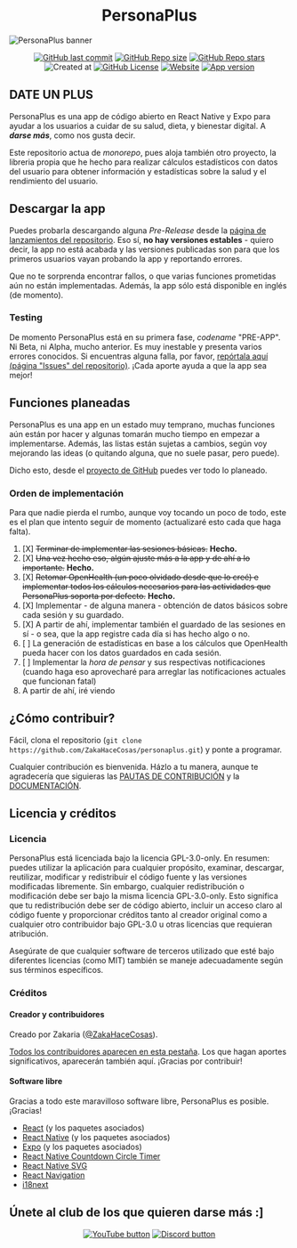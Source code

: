 <!--markdownlint-disable-next-line-->
<h1 align="center">PersonaPlus</h1>

![PersonaPlus banner](https://raw.githubusercontent.com/ZakaHaceCosas/personaplus/main/assets/PP_BANNER.png)

<!--markdownlint-disable-next-line-->
<div align="center">

<!--Se destacará el vídeo que a mi me parezca :v-->
<!--[![YouTube Video Views](https://img.shields.io/youtube/views/cPSmVmsvkeY?style=for-the-badge&logo=youtube)](https://www.youtube.com/watch?v=H2_0d-hLiMw)-->
[![GitHub last commit](https://img.shields.io/github/last-commit/ZakaHaceCosas/personaplus?style=for-the-badge&logo=github&color=black)](https://github.com/ZakaHaceCosas/personaplus/commits/)
[![GitHub Repo size](https://img.shields.io/github/repo-size/ZakaHaceCosas/personaplus?style=for-the-badge&logo=visualstudiocode)](https://github.com/ZakaHaceCosas/personaplus/tree/main/app)
[![GitHub Repo stars](https://img.shields.io/github/stars/ZakaHaceCosas/personaplus?style=for-the-badge&logo=github&color=orange)](https://github.com/ZakaHaceCosas/personaplus/stargazers)
![Created at](https://img.shields.io/github/created-at/ZakaHaceCosas/personaplus?style=for-the-badge&color=white&logo=github)
[![GitHub License](https://img.shields.io/github/license/zakahacecosas/personaplus?style=for-the-badge&color=%23d52e35)](https://github.com/ZakaHaceCosas/personaplus/blob/main/LICENSE.md)
[![Website](https://img.shields.io/website?url=https%3A%2F%2Fpersonaplus.vercel.app&up_message=WORKING%20%3A%5D&up_color=%2332FF80&down_message=NOT%20WORKING%20%3A%5B&down_color=%23FF3232&style=for-the-badge)](https://personaplus.vercel.app)
[![App version](https://img.shields.io/github/package-json/v/zakahacecosas/personaplus?style=for-the-badge&labelColor=%23000&color=%23fff)](https://github.com/ZakaHaceCosas/personaplus/blob/main/package.json#L3)

</div>

## DATE UN PLUS

PersonaPlus es una app de código abierto en React Native y Expo para ayudar a los usuarios a cuidar de su salud, dieta, y bienestar digital. A ***darse más***, como nos gusta decir.

Este repositorio actua de *monorepo*, pues aloja también otro proyecto, la libreria propia que he hecho para realizar cálculos estadísticos con datos del usuario para obtener información y estadísticas sobre la salud y el rendimiento del usuario.

## Descargar la app

Puedes probarla descargando alguna *Pre-Release* desde la [página de lanzamientos del repositorio](https://github.com/ZakaHaceCosas/personaplus/releases). Eso sí, **no hay versiones estables** - quiero decir, la app no está acabada y las versiones publicadas son para que los primeros usuarios vayan probando la app y reportando errores.

Que no te sorprenda encontrar fallos, o que varias funciones prometidas aún no están implementadas. Además, la app sólo está disponible en inglés (de momento).

### Testing

De momento PersonaPlus está en su primera fase, *codename* "PRE-APP". Ni Beta, ni Alpha, mucho anterior. Es muy inestable y presenta varios errores conocidos. Si encuentras alguna falla, por favor, [repórtala aquí (página "Issues" del repositorio)](https://github.com/ZakaHaceCosas/personaplus/issues). ¡Cada aporte ayuda a que la app sea mejor!

## Funciones planeadas

PersonaPlus es una app en un estado muy temprano, muchas funciones aún están por hacer y algunas tomarán mucho tiempo en empezar a implementarse. Además, las listas están sujetas a cambios, según voy mejorando las ideas (o quitando alguna, que no suele pasar, pero puede).

Dicho esto, desde el [proyecto de GitHub](https://github.com/users/ZakaHaceCosas/projects/1/views/1) puedes ver todo lo planeado.

### Orden de implementación

Para que nadie pierda el rumbo, aunque voy tocando un poco de todo, este es el plan que intento seguir de momento (actualizaré esto cada que haga falta).

1. [X] ~~Terminar de implementar las sesiones básicas.~~ **Hecho.**
2. [X] ~~Una vez hecho eso, algún ajuste más a la app y de ahí a lo importante.~~ **Hecho.**
3. [X] ~~Retomar OpenHealth (un poco olvidado desde que lo creé) e implementar todos los cálculos necesarios para las actividades que PersonaPlus soporta por defecto.~~ **Hecho.**
4. [X] Implementar - de alguna manera - obtención de datos básicos sobre cada sesión y su guardado.
5. [X] A partir de ahí, implementar también el guardado de las sesiones en sí - o sea, que la app registre cada día si has hecho algo o no.
6. [ ] La generación de estadísticas en base a los cálculos que OpenHealth pueda hacer con los datos guardados en cada sesión.
7. [ ] Implementar la *hora de pensar* y sus respectivas notificaciones (cuando haga eso aprovecharé para arreglar las notificaciones actuales que funcionan fatal)
8. A partir de ahí, iré viendo

## ¿Cómo contribuir?

Fácil, clona el repositorio (`git clone https://github.com/ZakaHaceCosas/personaplus.git`) y ponte a programar.

Cualquier contribución es bienvenida. Házlo a tu manera, aunque te agradecería que siguieras las [PAUTAS DE CONTRIBUCIÓN](https://github.com/ZakaHaceCosas/personaplus/blob/main/CONTRIBUTING.md) y la [DOCUMENTACIÓN](https://github.com/ZakaHaceCosas/personaplus/blob/main/DOCS.md#3-programando-personaplus).

## Licencia y créditos

### Licencia

PersonaPlus está licenciada bajo la licencia GPL-3.0-only. En resumen: puedes utilizar la aplicación para cualquier propósito, examinar, descargar, reutilizar, modificar y redistribuir el código fuente y las versiones modificadas libremente. Sin embargo, cualquier redistribución o modificación debe ser bajo la misma licencia GPL-3.0-only. Esto significa que tu redistribución debe ser de código abierto, incluir un acceso claro al código fuente y proporcionar créditos tanto al creador original como a cualquier otro contribuidor bajo GPL-3.0 u otras licencias que requieran atribución.

Asegúrate de que cualquier software de terceros utilizado que esté bajo diferentes licencias (como MIT) también se maneje adecuadamente según sus términos específicos.

### Créditos

#### Creador y contribuidores

Creado por Zakaria ([@ZakaHaceCosas](https://bento.me/zakahacecosas)).

[Todos los contribuidores aparecen en esta pestaña](https://github.com/zakaHaceCosas/personaplus/graphs/contributors). Los que hagan aportes significativos, aparecerán también aquí. ¡Gracias por contribuir!

#### Software libre

Gracias a todo este maravilloso software libre, PersonaPlus es posible. ¡Gracias!

- [React](https://react.dev/) (y los paquetes asociados)
- [React Native](https://reactnative.dev/) (y los paquetes asociados)
- [Expo](https://expo.dev/) (y los paquetes asociados)
- [React Native Countdown Circle Timer](https://github.com/vydimitrov/react-countdown-circle-timer/)
- [React Native SVG](https://github.com/software-mansion/react-native-svg)
- [React Navigation](https://github.com/react-navigation/react-navigation)
- [i18next](https://github.com/i18next/i18next)

## Únete al club de los que quieren darse más :]

<!--markdownlint-disable-next-line-->
<div align="center">

[![YouTube button](https://img.shields.io/badge/YouTube-PersonaPlus-red?style=for-the-badge&logo=youtube)](https://www.youtube.com/playlist?list=PLdif1flfmG__g_a1QSmBNnSh_6pAeRizW)
[![Discord button](https://img.shields.io/badge/Discord-Servidor_de_Discord-blue?style=for-the-badge&logo=discord&logoColor=white)](https://discord.com/invite/euVHrr46c6)

</div>
